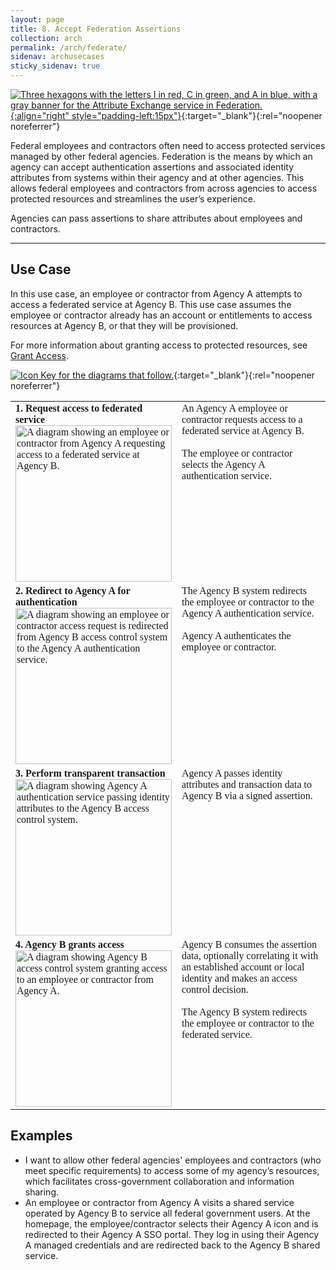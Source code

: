 ```yaml
---
layout: page
title: 8. Accept Federation Assertions
collection: arch
permalink: /arch/federate/
sidenav: archusecases
sticky_sidenav: true
---
```


[![Three hexagons with the letters I in red, C in green, and A in blue, with a gray banner for the Attribute Exchange service in Federation.]({{site.baseurl}}/assets/arch/usecases/Federation-AttributeExchange.png){:align="right" style="padding-left:15px"}]({{site.baseurl}}/assets/arch/usecases/Federation-AttributeExchange.png){:target="_blank"}{:rel="noopener noreferrer"}

Federal employees and contractors often need to access protected services managed by other federal agencies. Federation is the means by which an agency can accept authentication assertions and associated identity attributes from systems within their agency and at other agencies. This allows federal employees and contractors from across agencies to access protected resources and streamlines the user’s experience.
  
Agencies can pass assertions to share attributes about employees and contractors.

---

## Use Case

In this use case, an employee or contractor from Agency A attempts to access a federated service at Agency B. This use case assumes the employee or contractor already has an account or entitlements to access resources at Agency B, or that they will be provisioned.

For more information about granting access to protected resources, see [Grant Access]({{site.baseurl}}/arch/grantaccess).

[![Icon Key for the diagrams that follow.]({{site.baseurl}}/assets/arch/usecases/8-IconKey.png)]({{site.baseurl}}/assets/arch/usecases/8-IconKey.png){:target="_blank"}{:rel="noopener noreferrer"}


<style>

td {
  font-family: "Cambria", "Georgia", "Times New Roman", "Times", serif;
  vertical-align:top;
}

</style>

<table>
  <tr>
    <td style="width:250px;border:0px;"><strong>1. Request access to federated service</strong> <br> <a href="{{site.baseurl}}/assets/arch/usecases/8-1.png" target="_blank" rel="noopener noreferrer"><img src="{{site.baseurl}}/assets/arch/usecases/8-1.png" width="250" alt="A diagram showing an employee or contractor from Agency A requesting access to a federated service at Agency B."></a></td>
    <td style="border:0px;">An Agency A employee or contractor requests access to a federated service at Agency B.<br><br>The employee or contractor selects the Agency A authentication service.</td>
  </tr>
  <tr>
    <td style="width:250px;border:0px;"><strong>2. Redirect to Agency A for authentication</strong> <br> <a href="{{site.baseurl}}/assets/arch/usecases/8-2.png" target="_blank" rel="noopener noreferrer"><img src="{{site.baseurl}}/assets/arch/usecases/8-2.png" width="250" alt="A diagram showing an employee or contractor access request is redirected from Agency B access control system to the Agency A authentication service."></a></td>
    <td style="border:0px;">The Agency B system redirects the employee or contractor to the Agency A authentication service.<br><br>Agency A authenticates the employee or contractor.</td>
  </tr>
  <tr>
    <td style="width:250px;border:0px;"><strong>3. Perform transparent transaction</strong> <br> <a href="{{site.baseurl}}/assets/arch/usecases/8-3.png" target="_blank" rel="noopener noreferrer"><img src="{{site.baseurl}}/assets/arch/usecases/8-3.png" width="250" alt="A diagram showing Agency A authentication service passing identity attributes to the Agency B access control system."></a></td>
    <td style="border:0px;">Agency A passes identity attributes and transaction data to Agency B via a signed assertion.</td>
  </tr>
  <tr>
    <td style="width:250px;border:0px;"><strong>4. Agency B grants access</strong> <br> <a href="{{site.baseurl}}/assets/arch/usecases/8-4.png" target="_blank" rel="noopener noreferrer"><img src="{{site.baseurl}}/assets/arch/usecases/8-4.png" width="250" alt="A diagram showing Agency B access control system granting access to an employee or contractor from Agency A."></a></td>
    <td style="border:0px;"> Agency B consumes the assertion data, optionally correlating it with an established account or local identity and makes an access control decision.<br><br>The Agency B system redirects the employee or contractor to the federated service.</td>
  </tr>
</table>

## Examples

- I want to allow other federal agencies' employees and contractors (who meet specific requirements) to access some of my agency’s resources, which facilitates cross-government collaboration and information sharing.
- An employee or contractor from Agency A visits a shared service operated by Agency B to service all federal government users. At the homepage, the employee/contractor selects their Agency A icon and is redirected to their Agency A SSO portal. They log in using their Agency A managed credentials and are redirected back to the Agency B shared service.
